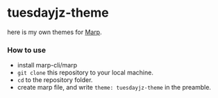 # tuesdayjz-theme

here is my own themes for [Marp](https://marp.app/).

### How to use

- install marp-cli/marp
- `git clone` this repository to your local machine.
- `cd` to the repository folder.
- create marp file, and write `theme: tuesdayjz-theme` in the preamble.
